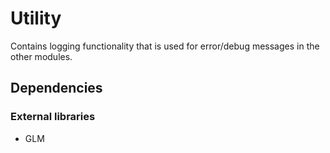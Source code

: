 # Utility

Contains logging functionality that is used for error/debug messages in the other modules.

## Dependencies
### External libraries
- GLM
